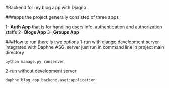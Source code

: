 #Backend for my blog app with Djagno

###apps
the project generally consisted of three apps

1- **Auth App** that is for handling users info, authentication and authorization staffs
2- **Blogs App**
3- **Groups App**

###How to run
there is two options
1-run with django development server integrated with Daphne ASGI server just run in command line in project main directory
```
python manage.py runserver
```
2-run without development server
```
daphne blog_app_backend.asgi:application
```
